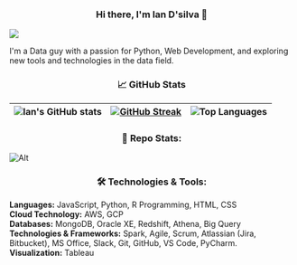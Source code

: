 
<h3 align="center">Hi there, I'm Ian D'silva 👋</h3> 
<p style = 'align= center; rotate = 180deg' >
  <img src="https://capsule-render.vercel.app/api?type=waving&color=gradient&height=60&section=footer"/>
</p>
<p>I'm a Data guy with a passion for Python, Web Development, and exploring new tools and technologies in the data field.<p>

<h3 align="center">📈 GitHub Stats</h3> 

|  ![Ian's GitHub stats](https://github-readme-stats.vercel.app/api?username=dsilvaian&show_icons=true&theme=nightowl) | [![GitHub Streak](https://github-readme-streak-stats.herokuapp.com/?user=dsilvaian&theme=nightowl)](https://git.io/streak-stats) | ![Top Languages](https://github-readme-stats.vercel.app/api/top-langs/?username=dsilvaian&layout=compact&theme=radical) |
| --- | --- | --- | 

<h3 align="center">📜 Repo Stats:</h3>

![Alt](https://repobeats.axiom.co/api/embed/b21379ce809929d18a17f2f2727bdd6ee03c30a7.svg "Repobeats analytics image")

<h3 align="center">🛠️ Technologies & Tools:</h3>

<b>Languages:</b> JavaScript, Python, R Programming, HTML, CSS <br> 
<b>Cloud Technology:</b> AWS, GCP<br>
<b>Databases:</b> MongoDB, Oracle XE, Redshift, Athena, Big Query<br>
<b>Technologies & Frameworks:</b>	Spark, Agile, Scrum, Atlassian (Jira, Bitbucket), MS Office, Slack, Git, GitHub, VS Code, PyCharm.<br>
<b>Visualization:</b> Tableau<br>
